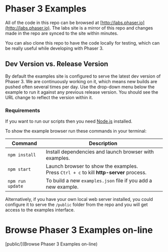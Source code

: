 # Phaser 3 Examples

All of the code in this repo can be browsed at [http://labs.phaser.io](http://labs.phaser.io). The labs site is a mirror of this repo and changes made in the repo are synced to the site within minutes.

You can also clone this repo to have the code locally for testing, which can be really useful while developing with Phaser 3.

## Dev Version vs. Release Version

By default the examples site is configured to serve the latest dev version of Phaser 3. We are continuously working on it, which means new builds are pushed often several times per day. Use the drop-down menu below the example to run it against any previous release version. You should see the URL change to reflect the version within it.

### Requirements

If you want to run our scripts then you need [Node.js](https://nodejs.org)  installed.

To show the example browser run these commands in your terminal:

| Command | Description |
|---------|-------------|
| `npm install` | Install dependencies and launch browser with examples.|
| `npm start` | Launch browser to show the examples. <br> Press `Ctrl + c` to kill **http-server** process. |
| `npm run update` | To build a new `examples.json` file if you add a new example. |

Alternatively, if you have your own local web server installed, you could configure it to serve the `/public` folder from the repo and you will get access to the examples interface.

# Browse Phaser 3 Examples on-line

[public/](Browse Phaser 3 Examples on-line)
